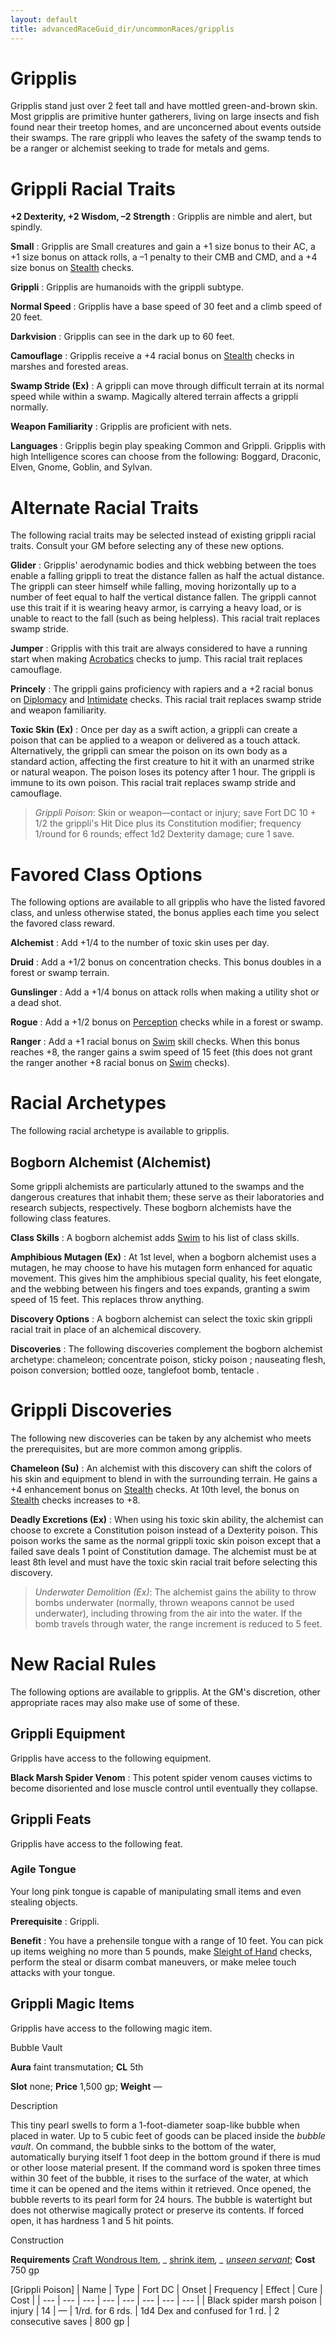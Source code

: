 ```yaml
---
layout: default
title: advancedRaceGuid_dir/uncommonRaces/gripplis
---
```

# Gripplis

Gripplis stand just over 2 feet tall and have mottled green-and-brown skin. Most gripplis are primitive hunter gatherers, living on large insects and fish found near their treetop homes, and are unconcerned about events outside their swamps. The rare grippli who leaves the safety of the swamp tends to be a ranger or alchemist seeking to trade for metals and gems.

# Grippli Racial Traits

**+2 Dexterity, +2 Wisdom, –2 Strength** : Gripplis are nimble and alert, but spindly.

**Small** : Gripplis are Small creatures and gain a +1 size bonus to their AC, a +1 size bonus on attack rolls, a –1 penalty to their CMB and CMD, and a +4 size bonus on [Stealth](skill_dir/stealth#_stealth) checks.

**Grippli** : Gripplis are humanoids with the grippli subtype.

**Normal Speed** : Gripplis have a base speed of 30 feet and a climb speed of 20 feet.

**Darkvision** : Gripplis can see in the dark up to 60 feet.

**Camouflage** : Gripplis receive a +4 racial bonus on [Stealth](skills/stealth#_stealth) checks in marshes and forested areas.

**Swamp Stride (Ex)** : A grippli can move through difficult terrain at its normal speed while within a swamp. Magically altered terrain affects a grippli normally.

**Weapon Familiarity** : Gripplis are proficient with nets.

**Languages** : Gripplis begin play speaking Common and Grippli. Gripplis with high Intelligence scores can choose from the following: Boggard, Draconic, Elven, Gnome, Goblin, and Sylvan.

# Alternate Racial Traits

The following racial traits may be selected instead of existing grippli racial traits. Consult your GM before selecting any of these new options.

**Glider** : Gripplis' aerodynamic bodies and thick webbing between the toes enable a falling grippli to treat the distance fallen as half the actual distance. The grippli can steer himself while falling, moving horizontally up to a number of feet equal to half the vertical distance fallen. The grippli cannot use this trait if it is wearing heavy armor, is carrying a heavy load, or is unable to react to the fall (such as being helpless). This racial trait replaces swamp stride.

**Jumper** : Gripplis with this trait are always considered to have a running start when making [Acrobatics](skill_dir/acrobatics#_acrobatics) checks to jump. This racial trait replaces camouflage.

**Princely** : The grippli gains proficiency with rapiers and a +2 racial bonus on [Diplomacy](skills/diplomacy#_diplomacy) and [Intimidate](skill_dir/intimidate#_intimidate) checks. This racial trait replaces swamp stride and weapon familiarity.

**Toxic Skin (Ex)** : Once per day as a swift action, a grippli can create a poison that can be applied to a weapon or delivered as a touch attack. Alternatively, the grippli can smear the poison on its own body as a standard action, affecting the first creature to hit it with an unarmed strike or natural weapon. The poison loses its potency after 1 hour. The grippli is immune to its own poison. This racial trait replaces swamp stride and camouflage.

> _Grippli Poison_: Skin or weapon—contact or injury; save Fort DC 10 + 1/2 the grippli's Hit Dice plus its Constitution modifier; frequency 1/round for 6 rounds; effect 1d2 Dexterity damage; cure 1 save.
# Favored Class Options

The following options are available to all gripplis who have the listed favored class, and unless otherwise stated, the bonus applies each time you select the favored class reward.

**Alchemist** : Add +1/4 to the number of toxic skin uses per day.

**Druid** : Add a +1/2 bonus on concentration checks. This bonus doubles in a forest or swamp terrain.

**Gunslinger** : Add a +1/4 bonus on attack rolls when making a utility shot or a dead shot.

**Rogue** : Add a +1/2 bonus on [Perception](skill_dir/perception#_perception) checks while in a forest or swamp.

**Ranger** : Add a +1 racial bonus on [Swim](skills/swim#_swim) skill checks. When this bonus reaches +8, the ranger gains a swim speed of 15 feet (this does not grant the ranger another +8 racial bonus on [Swim](skill_dir/swim#_swim) checks).

# Racial Archetypes

The following racial archetype is available to gripplis.

## Bogborn Alchemist (Alchemist)

Some grippli alchemists are particularly attuned to the swamps and the dangerous creatures that inhabit them; these serve as their laboratories and research subjects, respectively. These bogborn alchemists have the following class features.

**Class Skills** : A bogborn alchemist adds [Swim](skills/swim#_swim) to his list of class skills.

**Amphibious Mutagen (Ex)** : At 1st level, when a bogborn alchemist uses a mutagen, he may choose to have his mutagen form enhanced for aquatic movement. This gives him the amphibious special quality, his feet elongate, and the webbing between his fingers and toes expands, granting a swim speed of 15 feet. This replaces throw anything.

**Discovery Options** : A bogborn alchemist can select the toxic skin grippli racial trait in place of an alchemical discovery.

**Discoveries** : The following discoveries complement the bogborn alchemist archetype: chameleon; concentrate poison, sticky poison ; nauseating flesh, poison conversion; bottled ooze, tanglefoot bomb, tentacle .

# Grippli Discoveries

The following new discoveries can be taken by any alchemist who meets the prerequisites, but are more common among gripplis.

**Chameleon (Su)** : An alchemist with this discovery can shift the colors of his skin and equipment to blend in with the surrounding terrain. He gains a +4 enhancement bonus on [Stealth](skill_dir/stealth#_stealth) checks. At 10th level, the bonus on [Stealth](skills/stealth#_stealth) checks increases to +8.

**Deadly Excretions (Ex)** : When using his toxic skin ability, the alchemist can choose to excrete a Constitution poison instead of a Dexterity poison. This poison works the same as the normal grippli toxic skin poison except that a failed save deals 1 point of Constitution damage. The alchemist must be at least 8th level and must have the toxic skin racial trait before selecting this discovery.

> _Underwater Demolition (Ex)_: The alchemist gains the ability to throw bombs underwater (normally, thrown weapons cannot be used underwater), including throwing from the air into the water. If the bomb travels through water, the range increment is reduced to 5 feet.
# New Racial Rules

The following options are available to gripplis. At the GM's discretion, other appropriate races may also make use of some of these.

## Grippli Equipment

Gripplis have access to the following equipment.

**Black Marsh Spider Venom** : This potent spider venom causes victims to become disoriented and lose muscle control until eventually they collapse.

## Grippli Feats

Gripplis have access to the following feat.

### Agile Tongue

Your long pink tongue is capable of manipulating small items and even stealing objects.

**Prerequisite** : Grippli.

**Benefit** : You have a prehensile tongue with a range of 10 feet. You can pick up items weighing no more than 5 pounds, make [Sleight of Hand](skill_dir/sleightOfHand#_sleight-of-hand) checks, perform the steal or disarm combat maneuvers, or make melee touch attacks with your tongue.

## Grippli Magic Items

Gripplis have access to the following magic item.

Bubble Vault

**Aura** faint transmutation; **CL** 5th

**Slot** none; **Price** 1,500 gp; **Weight** —

Description

This tiny pearl swells to form a 1-foot-diameter soap-like bubble when placed in water. Up to 5 cubic feet of goods can be placed inside the _bubble vault_. On command, the bubble sinks to the bottom of the water, automatically burying itself 1 foot deep in the bottom ground if there is mud or other loose material present. If the command word is spoken three times within 30 feet of the bubble, it rises to the surface of the water, at which time it can be opened and the items within it retrieved. Once opened, the bubble reverts to its pearl form for 24 hours. The bubble is watertight but does not otherwise magically protect or preserve its contents. If forced open, it has hardness 1 and 5 hit points.

Construction

**Requirements** [Craft Wondrous Item](feats#_craft-wondrous-item), _ [shrink item](spells/shrinkItem#_shrink-item)_, _ [unseen servant](spell_dir/unseenServant#_unseen-servant)_; **Cost** 750 gp

  
  

[Grippli Poison]
| Name | Type | Fort DC | Onset | Frequency | Effect | Cure | Cost |
| --- | --- | --- | --- | --- | --- | --- | --- |
| Black spider marsh poison | injury | 14 | — | 1/rd. for 6 rds. | 1d4 Dex and confused for 1 rd. | 2 consecutive saves | 800 gp |

